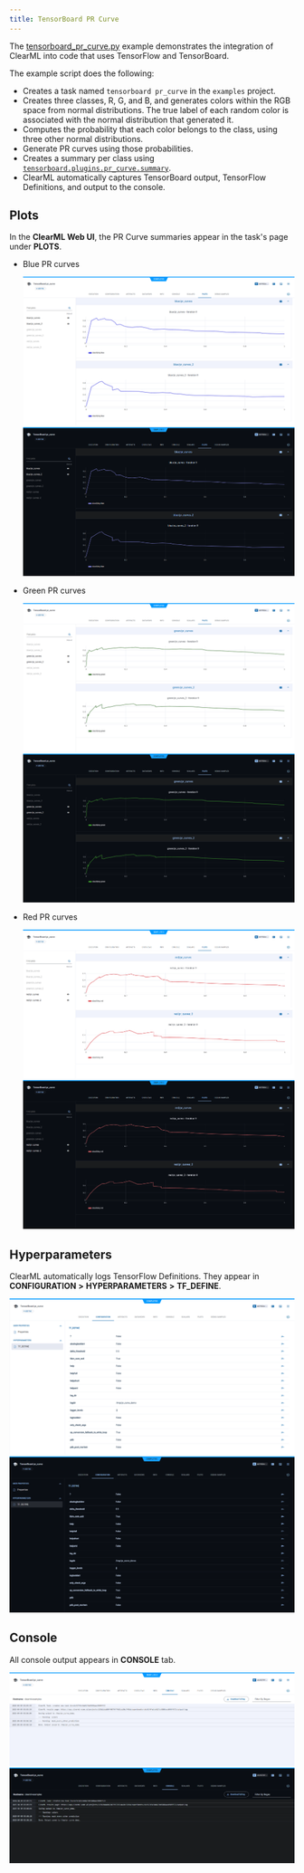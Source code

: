 ```yaml
---
title: TensorBoard PR Curve
---
```


The [tensorboard_pr_curve.py](https://github.com/clearml/clearml/blob/master/examples/frameworks/tensorflow/tensorboard_pr_curve.py) 
example demonstrates the integration of ClearML into code that uses TensorFlow and TensorBoard. 

The example script does the following:
* Creates a task named `tensorboard pr_curve` in the `examples` project.
* Creates three classes, R, G, and B, and generates colors within the RGB space from normal distributions. The true 
  label of each random color is associated with the normal distribution that generated it.
* Computes the probability that each color belongs to the class, using three other normal distributions.
* Generate PR curves using those probabilities. 
* Creates a summary per class using [`tensorboard.plugins.pr_curve.summary`](https://github.com/tensorflow/tensorboard/blob/master/tensorboard/plugins/pr_curve/summary.py).
* ClearML automatically captures TensorBoard output, TensorFlow Definitions, and output to the console.

## Plots

In the **ClearML Web UI**, the PR Curve summaries appear in the task's page under **PLOTS**.

* Blue PR curves

  ![Blue PR curves](../../../img/examples_tensorboard_pr_curve_01.png#light-mode-only)
  ![Blue PR curves](../../../img/examples_tensorboard_pr_curve_01_dark.png#dark-mode-only)

* Green PR curves

  ![Green PR curves](../../../img/examples_tensorboard_pr_curve_02.png#light-mode-only)
  ![Green PR curves](../../../img/examples_tensorboard_pr_curve_02_dark.png#dark-mode-only)

* Red PR curves

  ![Red PR curves](../../../img/examples_tensorboard_pr_curve_03.png#light-mode-only)
  ![Red PR curves](../../../img/examples_tensorboard_pr_curve_03_dark.png#dark-mode-only)

## Hyperparameters

ClearML automatically logs TensorFlow Definitions. They appear in **CONFIGURATION** **>** **HYPERPARAMETERS** **>** **TF_DEFINE**.

![Hyperparameters](../../../img/examples_tensorboard_pr_curve_04.png#light-mode-only)
![Hyperparameters](../../../img/examples_tensorboard_pr_curve_04_dark.png#dark-mode-only)

## Console

All console output appears in **CONSOLE** tab.

![Console log](../../../img/examples_tensorboard_pr_curve_05.png#light-mode-only)
![Console log](../../../img/examples_tensorboard_pr_curve_05_dark.png#dark-mode-only)
